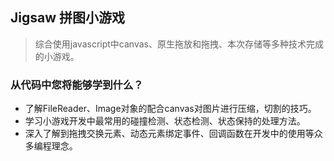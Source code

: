 ## Jigsaw 拼图小游戏 ##
  
  > 综合使用javascript中canvas、原生拖放和拖拽、本次存储等多种技术完成的小游戏。
  
  
### 从代码中您将能够学到什么？ ###
  
  - 了解FileReader、Image对象的配合canvas对图片进行压缩，切割的技巧。
  - 学习小游戏开发中最常用的碰撞检测、状态检测、状态保持的处理方法。
  - 深入了解到拖拽交换元素、动态元素绑定事件、回调函数在开发中的使用等众多编程理念。
